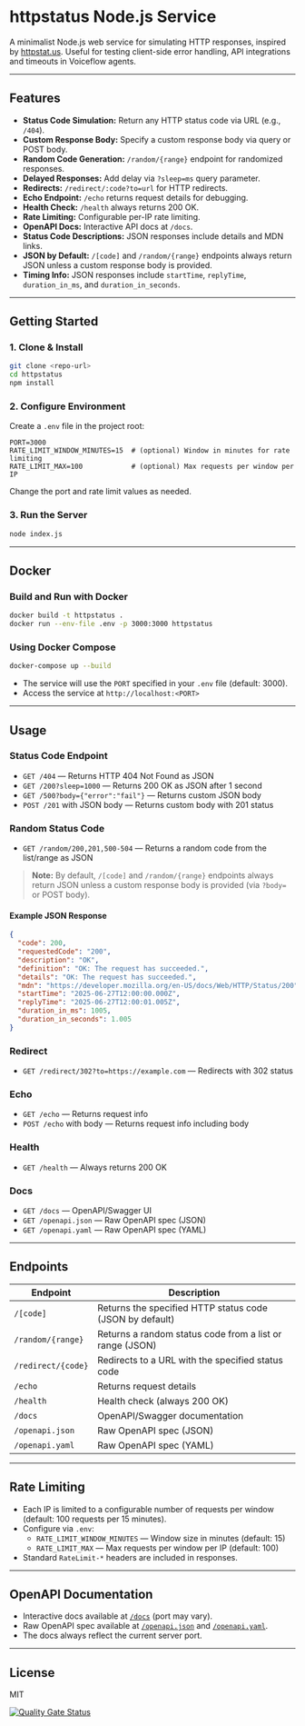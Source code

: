 # httpstatus Node.js Service

A minimalist Node.js web service for simulating HTTP responses, inspired by [httpstat.us](https://httpstat.us).
Useful for testing client-side error handling, API integrations and timeouts in Voiceflow agents.

---

## Features
- **Status Code Simulation:** Return any HTTP status code via URL (e.g., `/404`).
- **Custom Response Body:** Specify a custom response body via query or POST body.
- **Random Code Generation:** `/random/{range}` endpoint for randomized responses.
- **Delayed Responses:** Add delay via `?sleep=ms` query parameter.
- **Redirects:** `/redirect/:code?to=url` for HTTP redirects.
- **Echo Endpoint:** `/echo` returns request details for debugging.
- **Health Check:** `/health` always returns 200 OK.
- **Rate Limiting:** Configurable per-IP rate limiting.
- **OpenAPI Docs:** Interactive API docs at `/docs`.
- **Status Code Descriptions:** JSON responses include details and MDN links.
- **JSON by Default:** `/[code]` and `/random/{range}` endpoints always return JSON unless a custom response body is provided.
- **Timing Info:** JSON responses include `startTime`, `replyTime`, `duration_in_ms`, and `duration_in_seconds`.

---

## Getting Started

### 1. Clone & Install
```sh
git clone <repo-url>
cd httpstatus
npm install
```

### 2. Configure Environment
Create a `.env` file in the project root:
```
PORT=3000
RATE_LIMIT_WINDOW_MINUTES=15  # (optional) Window in minutes for rate limiting
RATE_LIMIT_MAX=100            # (optional) Max requests per window per IP
```
Change the port and rate limit values as needed.

### 3. Run the Server
```sh
node index.js
```

---

## Docker

### Build and Run with Docker
```sh
docker build -t httpstatus .
docker run --env-file .env -p 3000:3000 httpstatus
```

### Using Docker Compose
```sh
docker-compose up --build
```
- The service will use the `PORT` specified in your `.env` file (default: 3000).
- Access the service at `http://localhost:<PORT>`

---

## Usage

### Status Code Endpoint
- `GET /404` — Returns HTTP 404 Not Found as JSON
- `GET /200?sleep=1000` — Returns 200 OK as JSON after 1 second
- `GET /500?body={"error":"fail"}` — Returns custom JSON body
- `POST /201` with JSON body — Returns custom body with 201 status

### Random Status Code
- `GET /random/200,201,500-504` — Returns a random code from the list/range as JSON

> **Note:** By default, `/[code]` and `/random/{range}` endpoints always return JSON unless a custom response body is provided (via `?body=` or POST body).

#### Example JSON Response
```json
{
  "code": 200,
  "requestedCode": "200",
  "description": "OK",
  "definition": "OK: The request has succeeded.",
  "details": "OK: The request has succeeded.",
  "mdn": "https://developer.mozilla.org/en-US/docs/Web/HTTP/Status/200",
  "startTime": "2025-06-27T12:00:00.000Z",
  "replyTime": "2025-06-27T12:00:01.005Z",
  "duration_in_ms": 1005,
  "duration_in_seconds": 1.005
}
```

### Redirect
- `GET /redirect/302?to=https://example.com` — Redirects with 302 status

### Echo
- `GET /echo` — Returns request info
- `POST /echo` with body — Returns request info including body

### Health
- `GET /health` — Always returns 200 OK

### Docs
- `GET /docs` — OpenAPI/Swagger UI
- `GET /openapi.json` — Raw OpenAPI spec (JSON)
- `GET /openapi.yaml` — Raw OpenAPI spec (YAML)

---

## Endpoints

| Endpoint                | Description                                              |
|------------------------|----------------------------------------------------------|
| `/[code]`              | Returns the specified HTTP status code (JSON by default) |
| `/random/{range}`      | Returns a random status code from a list or range (JSON) |
| `/redirect/{code}`     | Redirects to a URL with the specified status code        |
| `/echo`                | Returns request details                                  |
| `/health`              | Health check (always 200 OK)                             |
| `/docs`                | OpenAPI/Swagger documentation                            |
| `/openapi.json`        | Raw OpenAPI spec (JSON)                                  |
| `/openapi.yaml`        | Raw OpenAPI spec (YAML)                                  |

---

## Rate Limiting
- Each IP is limited to a configurable number of requests per window (default: 100 requests per 15 minutes).
- Configure via `.env`:
  - `RATE_LIMIT_WINDOW_MINUTES` — Window size in minutes (default: 15)
  - `RATE_LIMIT_MAX` — Max requests per window per IP (default: 100)
- Standard `RateLimit-*` headers are included in responses.

---

## OpenAPI Documentation
- Interactive docs available at [`/docs`](http://localhost:3000/docs) (port may vary).
- Raw OpenAPI spec available at [`/openapi.json`](http://localhost:3000/openapi.json) and [`/openapi.yaml`](http://localhost:3000/openapi.yaml).
- The docs always reflect the current server port.

---

## License
MIT


[![Quality Gate Status](https://sonarcloud.io/api/project_badges/measure?project=voiceflow-community_httpstatus&metric=alert_status)](https://sonarcloud.io/summary/new_code?id=voiceflow-community_httpstatus)
